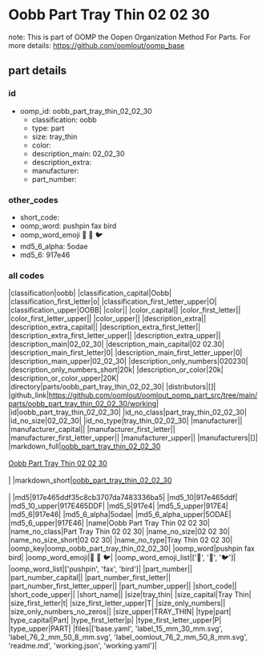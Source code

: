 # Oobb Part Tray Thin 02 02 30  

note: This is part of OOMP the Oopen Organization Method For Parts. For more details: https://github.com/oomlout/oomp_base

##  part details





### id
* oomp_id: oobb_part_tray_thin_02_02_30
  * classification: oobb
  * type: part
  * size: tray_thin
  * color: 
  * description_main: 02_02_30
  * description_extra: 
  * manufacturer: 
  * part_number: 

### other_codes
* short_code: 
* oomp_word: pushpin fax bird
* oomp_word_emoji :pushpin: :fax: :bird:
* md5_6_alpha: 5odae
* md5_6: 917e46

### all codes 
|classification|oobb|
|classification_capital|Oobb|
|classification_first_letter|o|
|classification_first_letter_upper|O|
|classification_upper|OOBB|
|color||
|color_capital||
|color_first_letter||
|color_first_letter_upper||
|color_upper||
|description_extra||
|description_extra_capital||
|description_extra_first_letter||
|description_extra_first_letter_upper||
|description_extra_upper||
|description_main|02_02_30|
|description_main_capital|02 02.30|
|description_main_first_letter|0|
|description_main_first_letter_upper|0|
|description_main_upper|02_02_30|
|description_only_numbers|020230|
|description_only_numbers_short|20k|
|description_or_color|20k|
|description_or_color_upper|20K|
|directory|parts/oobb_part_tray_thin_02_02_30|
|distributors|[]|
|github_link|https://github.com/oomlout/oomlout_oomp_part_src/tree/main/parts/oobb_part_tray_thin_02_02_30/working|
|id|oobb_part_tray_thin_02_02_30|
|id_no_class|part_tray_thin_02_02_30|
|id_no_size|02_02_30|
|id_no_type|tray_thin_02_02_30|
|manufacturer||
|manufacturer_capital||
|manufacturer_first_letter||
|manufacturer_first_letter_upper||
|manufacturer_upper||
|manufacturers|[]|
|markdown_full|[oobb_part_tray_thin_02_02_30](https://github.com/oomlout/oomlout_oomp_part_src/tree/main/parts/oobb_part_tray_thin_02_02_30/working)<br>[](https://github.com/oomlout/oomlout_oomp_part_src/tree/main/parts/oobb_part_tray_thin_02_02_30/working)<br>[Oobb Part Tray Thin 02 02 30](https://github.com/oomlout/oomlout_oomp_part_src/tree/main/parts/oobb_part_tray_thin_02_02_30/working)<br><br>|
|markdown_short|[oobb_part_tray_thin_02_02_30](https://github.com/oomlout/oomlout_oomp_part_src/tree/main/parts/oobb_part_tray_thin_02_02_30/working)<br><br>|
|md5|917e465ddf35c8cb3707da7483336ba5|
|md5_10|917e465ddf|
|md5_10_upper|917E465DDF|
|md5_5|917e4|
|md5_5_upper|917E4|
|md5_6|917e46|
|md5_6_alpha|5odae|
|md5_6_alpha_upper|5ODAE|
|md5_6_upper|917E46|
|name|Oobb Part Tray Thin 02 02 30|
|name_no_class|Part Tray Thin 02 02 30|
|name_no_size|02 02 30|
|name_no_size_short|02 02 30|
|name_no_type|Tray Thin 02 02 30|
|oomp_key|oomp_oobb_part_tray_thin_02_02_30|
|oomp_word|pushpin fax bird|
|oomp_word_emoji|:pushpin: :fax: :bird:|
|oomp_word_emoji_list|[':pushpin:', ':fax:', ':bird:']|
|oomp_word_list|['pushpin', 'fax', 'bird']|
|part_number||
|part_number_capital||
|part_number_first_letter||
|part_number_first_letter_upper||
|part_number_upper||
|short_code||
|short_code_upper||
|short_name||
|size|tray_thin|
|size_capital|Tray Thin|
|size_first_letter|t|
|size_first_letter_upper|T|
|size_only_numbers||
|size_only_numbers_no_zeros||
|size_upper|TRAY_THIN|
|type|part|
|type_capital|Part|
|type_first_letter|p|
|type_first_letter_upper|P|
|type_upper|PART|
|files|['base.yaml', 'label_15_mm_30_mm.svg', 'label_76_2_mm_50_8_mm.svg', 'label_oomlout_76_2_mm_50_8_mm.svg', 'readme.md', 'working.json', 'working.yaml']|
